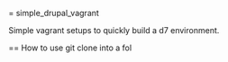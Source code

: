 = simple_drupal_vagrant


Simple vagrant setups to quickly build a d7 environment. 


== How to use
git clone into a fol
